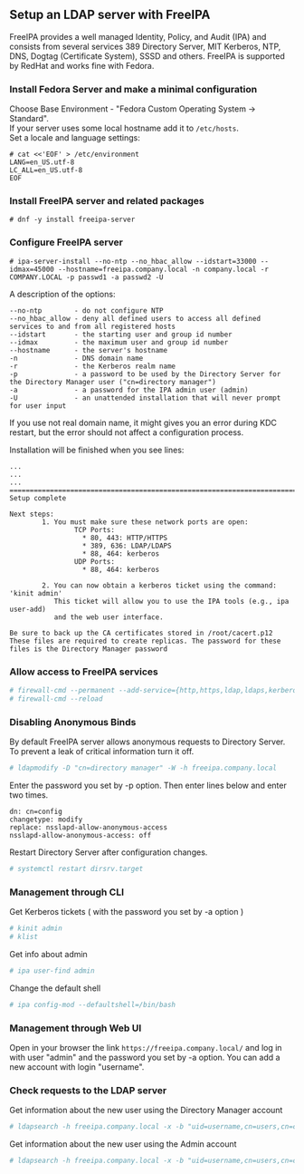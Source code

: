 
## Setup an LDAP server with FreeIPA

FreeIPA provides a well managed Identity, Policy, and Audit (IPA) and consists from several services 389 Directory Server, MIT Kerberos, NTP, DNS, Dogtag (Certificate System), SSSD and others.
FreeIPA is supported by RedHat and works fine with Fedora.

### Install Fedora Server and make a minimal configuration

Choose Base Environment - "Fedora Custom Operating System -> Standard".  
If your server uses some local hostname add it to `/etc/hosts`.  
Set a locale and language settings:

```console
# cat <<'EOF' > /etc/environment
LANG=en_US.utf-8
LC_ALL=en_US.utf-8
EOF
```

### Install FreeIPA server and related packages

```console
# dnf -y install freeipa-server
```

### Configure FreeIPA server

```console
# ipa-server-install --no-ntp --no_hbac_allow --idstart=33000 --idmax=45000 --hostname=freeipa.company.local -n company.local -r COMPANY.LOCAL -p passwd1 -a passwd2 -U
```

A description of the options:

```text
--no-ntp        - do not configure NTP
--no_hbac_allow - deny all defined users to access all defined services to and from all registered hosts
--idstart       - the starting user and group id number
--idmax         - the maximum user and group id number
--hostname      - the server's hostname
-n              - DNS domain name
-r              - the Kerberos realm name
-p              - a password to be used by the Directory Server for the Directory Manager user ("cn=directory manager")
-a              - a password for the IPA admin user (admin)
-U              - an unattended installation that will never prompt for user input
```

If you use not real domain name, it might gives you an error during KDC restart, but the error should not affect a configuration process.

Installation will be finished when you see lines:
```text
...
...
...
==============================================================================
Setup complete

Next steps:
        1. You must make sure these network ports are open:
                TCP Ports:
                  * 80, 443: HTTP/HTTPS
                  * 389, 636: LDAP/LDAPS
                  * 88, 464: kerberos
                UDP Ports:
                  * 88, 464: kerberos

        2. You can now obtain a kerberos ticket using the command: 'kinit admin'
           This ticket will allow you to use the IPA tools (e.g., ipa user-add)
           and the web user interface.

Be sure to back up the CA certificates stored in /root/cacert.p12
These files are required to create replicas. The password for these
files is the Directory Manager password
```

### Allow access to FreeIPA services

```bash
# firewall-cmd --permanent --add-service={http,https,ldap,ldaps,kerberos,kpasswd}
# firewall-cmd --reload
```

### Disabling Anonymous Binds

By default FreeIPA server allows anonymous requests to Directory Server.
To prevent a leak of critical information turn it off.

```bash
# ldapmodify -D "cn=directory manager" -W -h freeipa.company.local
```

Enter the password you set by -p option.
Then enter lines below and enter two times.

```console
dn: cn=config
changetype: modify
replace: nsslapd-allow-anonymous-access
nsslapd-allow-anonymous-access: off
```

Restart Directory Server after configuration changes.

```bash
# systemctl restart dirsrv.target
```

### Management through CLI

Get Kerberos tickets ( with the password you set by -a option )
```bash
# kinit admin
# klist
```

Get info about admin
```bash
# ipa user-find admin
```

Change the default shell
```bash
# ipa config-mod --defaultshell=/bin/bash
```

### Management through Web UI

Open in your browser the link `https://freeipa.company.local/` and log in with user "admin" and the password you set by -a option.
You can add a new account with login "username".

### Check requests to the LDAP server

Get information about the new user using the Directory Manager account

```bash
# ldapsearch -h freeipa.company.local -x -b "uid=username,cn=users,cn=compat,dc=contactis,dc=local" -D "cn=directory manager" -w passwd1
```

Get information about the new user using the Admin account

```bash
# ldapsearch -h freeipa.company.local -x -b "uid=username,cn=users,cn=compat,dc=contactis,dc=local" -D "uid=admin,cn=users,cn=compat,dc=contactis,dc=local" -w passwd2
```
